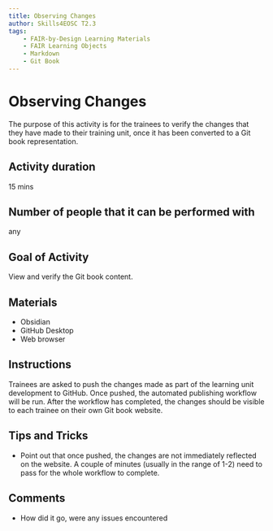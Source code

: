 ```yaml
---
title: Observing Changes
author: Skills4EOSC T2.3
tags: 
    - FAIR-by-Design Learning Materials
    - FAIR Learning Objects
    - Markdown
    - Git Book
---
```


# Observing Changes

The purpose of this activity is for the trainees to verify the changes that they have made to their training unit, once it has been converted to a Git book representation.

## Activity duration

15 mins

## Number of people that it can be performed with

any

## Goal of Activity

View and verify the Git book content.

## Materials

- Obsidian
- GitHub Desktop
- Web browser

## Instructions

Trainees are asked to push the changes made as part of the learning unit development to GitHub. Once pushed, the automated publishing workflow will be run. After the workflow has completed, the changes should be visible to each trainee on their own Git book website.

## Tips and Tricks

- Point out that once pushed, the changes are not immediately reflected on the website. A couple of minutes (usually in the range of 1-2) need to pass for the whole workflow to complete.

## Comments

- How did it go, were any issues encountered
